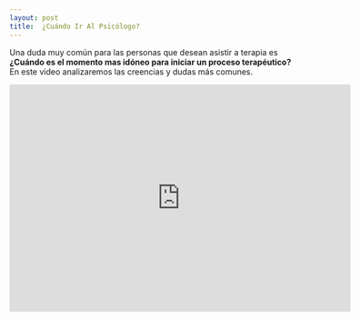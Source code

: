 ```yaml
---
layout: post
title:  ¿Cuándo Ir Al Psicólogo?
---
```

Una duda muy común para las personas que desean asistir a terapia es **¿Cuándo es el momento mas idóneo para iniciar un proceso terapéutico?** 
En este video analizaremos las creencias y dudas más comunes.

<center>
<iframe title="YouTube video player" src="https://www.youtube.com/embed/hZFWPeJLwf4" width="600" height="400" frameborder="0" allowfullscreen="allowfullscreen"></iframe>
</center>
